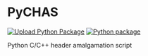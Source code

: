# PyCHAS
[![Upload Python Package](https://github.com/EinKara/PyCHAS/actions/workflows/python-publish.yml/badge.svg)](https://github.com/EinKara/PyCHAS/actions/workflows/python-publish.yml) [![Python package](https://github.com/EinKara/PyCHAS/actions/workflows/python-package.yml/badge.svg)](https://github.com/EinKara/PyCHAS/actions/workflows/python-package.yml)

Python C/C++ header amalgamation script
